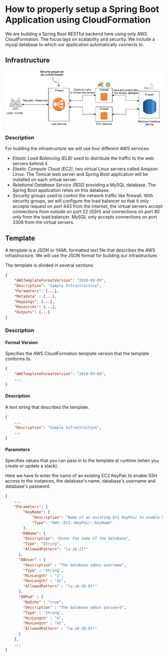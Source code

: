 # How to properly setup a Spring Boot Application using CloudFormation

We are building a Spring Boot RESTful backend here using only AWS CloudFormation. The focus lays on scalability and security. We include a mysql database to which our application automatically connects to.

## Infrastructure

![simple_mockup](images/simple_overview.png)

### Description
For building the infrastructure we will use four different AWS services:

- *Elastic Load Balancing (ELB)* used to distribute the traffic to the web servers behind it.
-	*Elastic Compute Cloud (EC2)*, two virtual Linux servers called Amazon Linux. The Tomcat web server and Spring Boot application will be installed on each virtual server.
-	*Relational Database Service (RDS)* providing a MySQL database. The Spring Boot application relies on this database. 
-	*Security groups* used to control the network traffic like firewall. With security groups, we will configure the load balancer so that it only accepts request on port 443 from the internet, the virtual servers accept connections from outside on port 22 (SSH) and connections on port 80 only from the load balancer. MySQL only accepts connections on port 3306 from the virtual servers.

## Template
A template is a JSON or YAML formatted text file that describes the AWS infrastructure. We will use  the JSON format for building our infrastructure.

The template is divided in several sections.

```json
{
	"AWSTemplateFormatVersion": "2010-09-09",
	"Description": "Sample Infrastructure",
	"Parameters": {...},
	"Metadata" : {...},
	"Mappings": {...},
	"Resources": {...},
	"Outputs": {...}
}
```

### Description

#### Format Version
Specifies the AWS CloudFormation template version that the template conforms to.

```json
{
	"AWSTemplateFormatVersion": "2010-09-09",
	...
}
```

#### Description
A text string that describes the template.

```json
{
	...
	"Description": "Sample Infrastructure",
	...
}
```

#### Parameters
Specifies values that you can pass in to the template at runtime (when you create or update a stack).

Here we have to enter the name of an existing EC2 KeyPair to enable SSH access to the instances, the database's name, database's username and database's password. 

```json
{
	...
	"Parameters": {
		"KeyName": {
			"Description": "Name of an existing EC2 KeyPair to enable SSH access to the instances",
			"Type": "AWS::EC2::KeyPair::KeyName"
		},
       "DBName": {
        "Description": "Enter the name of the database",
        "Type": "String",
        "AllowedPattern": "[a-zA-Z]*"
      },
      "DBUser" : {
        "Description" : "The database admin username",
        "Type" : "String",
        "MinLength" : "1",
        "MaxLength" : "41",
        "AllowedPattern" : "[a-zA-Z0-9]*"
      },
      "DBPwd" : {
        "NoEcho" : "true",
        "Description" : "The database admin password",
        "Type" : "String",
        "MinLength" : "8",
        "MaxLength" : "41",
        "AllowedPattern" : "[a-zA-Z0-9]*"
      }
	},
	...
}
```